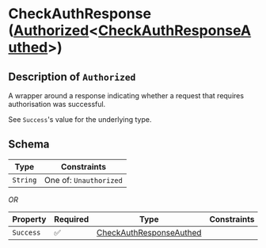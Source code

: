 # CheckAuthResponse ([Authorized](../../../routes/auth/check_auth/CheckAuthResponse.md)\<[CheckAuthResponseAuthed](../../../routes/auth/check_auth/CheckAuthResponseAuthed.md)\>)

## Description of `Authorized`
A wrapper around a response indicating whether a request that requires authorisation was
successful.

See `Success`'s value for the underlying type.

## Schema

| Type | Constraints |
| --- | --- |
| `String` | One of: `Unauthorized` |

*OR*

| Property | Required | Type | Constraints |
| --- | --- | --- | --- |
| `Success` | ✅ | [CheckAuthResponseAuthed](../../../routes/auth/check_auth/CheckAuthResponseAuthed.md) |     | 


